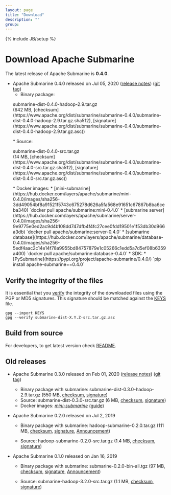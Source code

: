 ```yaml
---
layout: page
title: "Download"
description: ""
group:
---
```

<!-- 
Licensed to the Apache Software Foundation (ASF) under one
or more contributor license agreements.  See the NOTICE file
distributed with this work for additional information
regarding copyright ownership.  The ASF licenses this file
to you under the Apache License, Version 2.0 (the
"License"); you may not use this file except in compliance
with the License.  You may obtain a copy of the License at

  http://www.apache.org/licenses/LICENSE-2.0

Unless required by applicable law or agreed to in writing,
software distributed under the License is distributed on an
"AS IS" BASIS, WITHOUT WARRANTIES OR CONDITIONS OF ANY
KIND, either express or implied.  See the License for the
specific language governing permissions and limitations
under the License. 
-->
{% include JB/setup %}

# Download Apache Submarine

The latest release of Apache Submarine is **0.4.0**.

  - Apache Submarine 0.4.0 released on Jul 05, 2020 ([release notes](./releases/submarine-release-0.4.0.html)) ([git tag](https://github.com/apache/submarine/tree/rel/release-0.4.0))
    * Binary package:
    <p>
      <div class="btn btn-md btn-primary" onclick="window.location.href='https://www.apache.org/dyn/closer.cgi/submarine/submarine-0.4.0/submarine-dist-0.4.0-hadoop-2.9.tar.gz'">submarine-dist-0.4.0-hadoop-2.9.tar.gz</div> (642 MB, [checksum](https://www.apache.org/dist/submarine/submarine-0.4.0/submarine-dist-0.4.0-hadoop-2.9.tar.gz.sha512), [signature](https://www.apache.org/dist/submarine/submarine-0.4.0/submarine-dist-0.4.0-hadoop-2.9.tar.gz.asc))
    </p>
    * Source:
    <p>
      <div class="btn btn-md btn-primary" onclick="window.location.href='https://www.apache.org/dyn/closer.cgi/submarine/submarine-0.4.0/submarine-dist-0.4.0-src.tar.gz'">submarine-dist-0.4.0-src.tar.gz</div> (14 MB, [checksum](https://www.apache.org/dist/submarine/submarine-0.4.0/submarine-dist-0.4.0-src.tar.gz.sha512), [signature](https://www.apache.org/dist/submarine/submarine-0.4.0/submarine-dist-0.4.0-src.tar.gz.asc))
    </p>
    * Docker images:
      * [mini-submarine](https://hub.docker.com/layers/apache/submarine/mini-0.4.0/images/sha256-3dd49054bf8a91521f5743c675278d626a5fa568e91651c67867b8ba6ceba340) `docker pull apache/submarine:mini-0.4.0`
      * [submarine server](https://hub.docker.com/layers/apache/submarine/server-0.4.0/images/sha256-9e9775e0ed2ac9d4b108dd747dfb4f4fc27cee0fdd19501e1f53db30d966a3db) `docker pull apache/submarine:server-0.4.0`
      * [submarine database](https://hub.docker.com/layers/apache/submarine/database-0.4.0/images/sha256-5edf4aac2c14e14f78a9955bd84757879e1c05266c1edd5a7d5ef08b6359a400) `docker pull apache/submarine:database-0.4.0`
    * SDK:
      * [PySubmarine](https://pypi.org/project/apache-submarine/0.4.0/) `pip install apache-submarine==0.4.0`

## Verify the integrity of the files

It is essential that you [verify](https://www.apache.org/info/verification.html) the integrity of the downloaded files using the PGP or MD5 signatures. This signature should be matched against the [KEYS](https://www.apache.org/dist/submarine/KEYS) file.

```
gpg --import KEYS
gpg --verify submarine-dist-X.Y.Z-src.tar.gz.asc
```

## Build from source

For developers, to get latest version check [README](https://github.com/apache/submarine/blob/master/docs/development/BuildFromCode.md).


## Old releases

  - Apache Submarine 0.3.0 released on Feb 01, 2020 ([release notes](./releases/submarine-release-0.3.0.html)) ([git tag](https://github.com/apache/submarine/tree/rel/release-0.3.0))

    * Binary package with submarine:
    <a style="cursor:pointer" onclick="window.location.href='https://www.apache.org/dyn/closer.cgi/submarine/submarine-0.3.0/submarine-dist-0.3.0-hadoop-2.9.tar.gz'">submarine-dist-0.3.0-hadoop-2.9.tar.gz</a> (550 MB,
    [checksum](https://www.apache.org/dist/submarine/submarine-0.3.0/submarine-dist-0.3.0-hadoop-2.9.tar.gz.sha512),
    [signature](https://www.apache.org/dist/submarine/submarine-0.3.0/submarine-dist-0.3.0-hadoop-2.9.tar.gz.asc))
    * Source:
    <a style="cursor:pointer" onclick="window.location.href='https://www.apache.org/dyn/closer.cgi/submarine/submarine-0.3.0/submarine-dist-0.3.0-src.tar.gz'">submarine-dist-0.3.0-src.tar.gz</a> (6 MB,
    [checksum](https://www.apache.org/dist/submarine/submarine-0.3.0/submarine-dist-0.3.0-src.tar.gz.sha512),
    [signature](https://www.apache.org/dist/submarine/submarine-0.3.0/submarine-dist-0.3.0-src.tar.gz.asc))
    * Docker images:
    *[mini-submarine](https://hub.docker.com/layers/apache/submarine/mini-0.3.0/images/sha256-3dd49054bf8a91521f5743c675278d626a5fa568e91651c67867b8ba6ceba340)* [(guide)](https://github.com/apache/submarine/blob/rel/release-0.3.0/dev-support/mini-submarine/README.md#mini-submarine)

  - Apache Submarine 0.2.0 released on Jul 2, 2019

    * Binary package with submarine:
    <a style="cursor:pointer" onclick="window.location.href='https://www.apache.org/dyn/closer.cgi/hadoop/submarine/submarine-0.2.0/hadoop-submarine-0.2.0.tar.gz'">hadoop-submarine-0.2.0.tar.gz</a> (111 MB,
    [checksum](https://dist.apache.org/repos/dist/release/hadoop/submarine/submarine-0.2.0/hadoop-submarine-0.2.0.tar.gz.mds),
    [signature](https://dist.apache.org/repos/dist/release/hadoop/submarine/submarine-0.2.0/hadoop-submarine-0.2.0.tar.gz.asc),
    [Announcement](http://hadoop.apache.org/submarine/release/0.2.0/))

    * Source:
    <a style="cursor:pointer" onclick="window.location.href='https://www.apache.org/dyn/closer.cgi/hadoop/submarine/submarine-0.2.0/hadoop-submarine-0.2.0-src.tar.gz'">hadoop-submarine-0.2.0-src.tar.gz</a> (1.4 MB,
    [checksum](https://dist.apache.org/repos/dist/release/hadoop/submarine/submarine-0.2.0/hadoop-submarine-0.2.0-src.tar.gz.mds),
    [signature](https://dist.apache.org/repos/dist/release/hadoop/submarine/submarine-0.2.0/hadoop-submarine-0.2.0-src.tar.gz.asc))


  - Apache Submarine 0.1.0 released on Jan 16, 2019

    * Binary package with submarine:
    <a style="cursor:pointer" onclick="window.location.href='https://www.apache.org/dyn/closer.cgi/hadoop/common/hadoop-3.2.0/hadoop-3.2.0.tar.gz'">submarine-0.2.0-bin-all.tgz</a> (97 MB,
    [checksum](https://www.apache.org/dist/hadoop/common/hadoop-3.2.0/hadoop-3.2.0.tar.gz.mds),
    [signature](https://www.apache.org/dist/hadoop/common/hadoop-3.2.0/hadoop-3.2.0.tar.gz.asc),
    [Announcement](https://hadoop.apache.org/docs/r3.2.0/index.html))

    * Source:
    <a style="cursor:pointer" onclick="window.location.href='https://www.apache.org/dyn/closer.cgi/hadoop/common/hadoop-3.2.0/hadoop-3.2.0-src.tar.gz'">submarine-hadoop-3.2.0-src.tar.gz</a> (1.1 MB,
    [checksum](https://www.apache.org/dist/hadoop/common/hadoop-3.2.0/hadoop-3.2.0-src.tar.gz.mds),
    [signature](https://www.apache.org/dist/hadoop/common/hadoop-3.2.0/hadoop-3.2.0-src.tar.gz.asc))

  <p />
